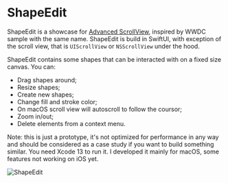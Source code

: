 # ShapeEdit

ShapeEdit is a showcase for [Advanced ScrollView](https://github.com/dmytro-anokhin/advanced-scrollview), inspired by WWDC sample with the same name. ShapeEdit is build in SwiftUI, with exception of the scroll view, that is `UIScrollView` or `NSScrollView` under the hood.

ShapeEdit contains some shapes that can be interacted with on a fixed size canvas. You can:
- Drag shapes around;
- Resize shapes;
- Create new shapes;
- Change fill and stroke color;
- On macOS scroll view will autoscroll to follow the coursor;
- Zoom in/out;
- Delete elements from a context menu.

Note: this is just a prototype, it's not optimized for performance in any way and should be considered as a case study if you want to build something similar. You need Xcode 13 to run it. I developed it mainly for macOS, some features not working on iOS yet.

![ShapeEdit](https://user-images.githubusercontent.com/5136301/128566281-360b1e10-2ff0-42f0-b879-03e60b01997a.png)

